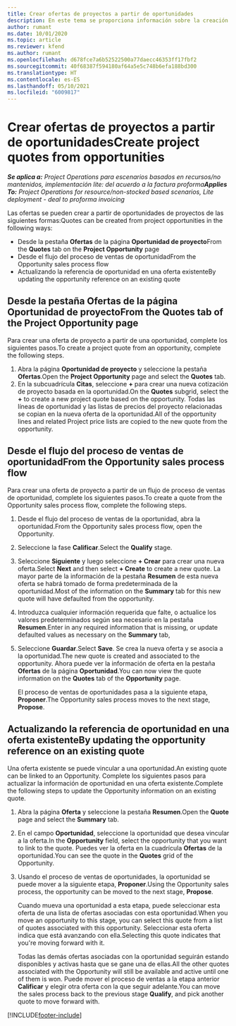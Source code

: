 ```yaml
---
title: Crear ofertas de proyectos a partir de oportunidades
description: En este tema se proporciona información sobre la creación de ofertas de proyecto desde una oportunidad.
author: rumant
ms.date: 10/01/2020
ms.topic: article
ms.reviewer: kfend
ms.author: rumant
ms.openlocfilehash: d678fce7a6b52522500a77daecc46353ff17fbf2
ms.sourcegitcommit: 40f68387f594180af64a5e5c748b6efa188bd300
ms.translationtype: HT
ms.contentlocale: es-ES
ms.lasthandoff: 05/10/2021
ms.locfileid: "6009817"
---
```

# <a name="create-project-quotes-from-opportunities"></a><span data-ttu-id="c6a8a-103">Crear ofertas de proyectos a partir de oportunidades</span><span class="sxs-lookup"><span data-stu-id="c6a8a-103">Create project quotes from opportunities</span></span>

<span data-ttu-id="c6a8a-104">_**Se aplica a:** Project Operations para escenarios basados en recursos/no mantenidos, implementación lite: del acuerdo a la factura proforma_</span><span class="sxs-lookup"><span data-stu-id="c6a8a-104">_**Applies To:** Project Operations for resource/non-stocked based scenarios, Lite deployment - deal to proforma invoicing_</span></span>

<span data-ttu-id="c6a8a-105">Las ofertas se pueden crear a partir de oportunidades de proyectos de las siguientes formas:</span><span class="sxs-lookup"><span data-stu-id="c6a8a-105">Quotes can be created from project opportunities in the following ways:</span></span>

- <span data-ttu-id="c6a8a-106">Desde la pestaña **Ofertas** de la página **Oportunidad de proyecto**</span><span class="sxs-lookup"><span data-stu-id="c6a8a-106">From the **Quotes** tab on the **Project Opportunity** page</span></span>
- <span data-ttu-id="c6a8a-107">Desde el flujo del proceso de ventas de oportunidad</span><span class="sxs-lookup"><span data-stu-id="c6a8a-107">From the Opportunity sales process flow</span></span>
- <span data-ttu-id="c6a8a-108">Actualizando la referencia de oportunidad en una oferta existente</span><span class="sxs-lookup"><span data-stu-id="c6a8a-108">By updating the opportunity reference on an existing quote</span></span>

## <a name="from-the-quotes-tab-of-the-project-opportunity-page"></a><span data-ttu-id="c6a8a-109">Desde la pestaña Ofertas de la página Oportunidad de proyecto</span><span class="sxs-lookup"><span data-stu-id="c6a8a-109">From the Quotes tab of the Project Opportunity page</span></span>

<span data-ttu-id="c6a8a-110">Para crear una oferta de proyecto a partir de una oportunidad, complete los siguientes pasos.</span><span class="sxs-lookup"><span data-stu-id="c6a8a-110">To create a project quote from an opportunity, complete the following steps.</span></span>

1. <span data-ttu-id="c6a8a-111">Abra la página **Oportunidad de proyecto** y seleccione la pestaña **Ofertas**.</span><span class="sxs-lookup"><span data-stu-id="c6a8a-111">Open the **Project Opportunity** page and select the **Quotes** tab.</span></span> 
2. <span data-ttu-id="c6a8a-112">En la subcuadrícula **Citas**, seleccione **+** para crear una nueva cotización de proyecto basada en la oportunidad.</span><span class="sxs-lookup"><span data-stu-id="c6a8a-112">On the **Quotes** subgrid, select the **+** to create a new project quote based on the opportunity.</span></span> <span data-ttu-id="c6a8a-113">Todas las líneas de oportunidad y las listas de precios del proyecto relacionadas se copian en la nueva oferta de la oportunidad.</span><span class="sxs-lookup"><span data-stu-id="c6a8a-113">All of the opportunity lines and related Project price lists are copied to the new quote from the opportunity.</span></span>

## <a name="from-the-opportunity-sales-process-flow"></a><span data-ttu-id="c6a8a-114">Desde el flujo del proceso de ventas de oportunidad</span><span class="sxs-lookup"><span data-stu-id="c6a8a-114">From the Opportunity sales process flow</span></span>

<span data-ttu-id="c6a8a-115">Para crear una oferta de proyecto a partir de un flujo de proceso de ventas de oportunidad, complete los siguientes pasos.</span><span class="sxs-lookup"><span data-stu-id="c6a8a-115">To create a quote from the Opportunity sales process flow, complete the following steps.</span></span>

1. <span data-ttu-id="c6a8a-116">Desde el flujo del proceso de ventas de la oportunidad, abra la oportunidad.</span><span class="sxs-lookup"><span data-stu-id="c6a8a-116">From the Opportunity sales process flow, open the Opportunity.</span></span>
2. <span data-ttu-id="c6a8a-117">Seleccione la fase **Calificar**.</span><span class="sxs-lookup"><span data-stu-id="c6a8a-117">Select the **Qualify** stage.</span></span> 
3. <span data-ttu-id="c6a8a-118">Seleccione **Siguiente** y luego seleccione **+ Crear** para crear una nueva oferta.</span><span class="sxs-lookup"><span data-stu-id="c6a8a-118">Select **Next** and then select **+ Create** to create a new quote.</span></span> <span data-ttu-id="c6a8a-119">La mayor parte de la información de la pestaña **Resumen** de esta nueva oferta se habrá tomado de forma predeterminada de la oportunidad.</span><span class="sxs-lookup"><span data-stu-id="c6a8a-119">Most of the information on the **Summary** tab for this new quote will have defaulted from the opportunity.</span></span> 
4. <span data-ttu-id="c6a8a-120">Introduzca cualquier información requerida que falte, o actualice los valores predeterminados según sea necesario en la pestaña **Resumen**.</span><span class="sxs-lookup"><span data-stu-id="c6a8a-120">Enter in any required information that is missing, or update defaulted values as necessary on the **Summary** tab,</span></span>
5. <span data-ttu-id="c6a8a-121">Seleccione **Guardar**.</span><span class="sxs-lookup"><span data-stu-id="c6a8a-121">Select **Save**.</span></span> <span data-ttu-id="c6a8a-122">Se crea la nueva oferta y se asocia a la oportunidad.</span><span class="sxs-lookup"><span data-stu-id="c6a8a-122">The new quote is created and associated to the opportunity.</span></span> <span data-ttu-id="c6a8a-123">Ahora puede ver la información de oferta en la pestaña **Ofertas** de la página **Oportunidad**.</span><span class="sxs-lookup"><span data-stu-id="c6a8a-123">You can now view the quote information on the **Quotes** tab of the **Opportunity** page.</span></span> 

   <span data-ttu-id="c6a8a-124">El proceso de ventas de oportunidades pasa a la siguiente etapa, **Proponer**.</span><span class="sxs-lookup"><span data-stu-id="c6a8a-124">The Opportunity sales process moves to the next stage, **Propose**.</span></span>


## <a name="by-updating-the-opportunity-reference-on-an-existing-quote"></a><span data-ttu-id="c6a8a-125">Actualizando la referencia de oportunidad en una oferta existente</span><span class="sxs-lookup"><span data-stu-id="c6a8a-125">By updating the opportunity reference on an existing quote</span></span>

<span data-ttu-id="c6a8a-126">Una oferta existente se puede vincular a una oportunidad.</span><span class="sxs-lookup"><span data-stu-id="c6a8a-126">An existing quote can be linked to an Opportunity.</span></span> <span data-ttu-id="c6a8a-127">Complete los siguientes pasos para actualizar la información de oportunidad en una oferta existente.</span><span class="sxs-lookup"><span data-stu-id="c6a8a-127">Complete the following steps to update the Opportunity information on an existing quote.</span></span>

1. <span data-ttu-id="c6a8a-128">Abra la página **Oferta** y seleccione la pestaña **Resumen**.</span><span class="sxs-lookup"><span data-stu-id="c6a8a-128">Open the **Quote** page and select the **Summary** tab.</span></span>
2. <span data-ttu-id="c6a8a-129">En el campo **Oportunidad**, seleccione la oportunidad que desea vincular a la oferta.</span><span class="sxs-lookup"><span data-stu-id="c6a8a-129">In the **Opportunity** field, select the opportunity that you want to link to the quote.</span></span> <span data-ttu-id="c6a8a-130">Puedes ver la oferta en la cuadrícula **Ofertas** de la oportunidad.</span><span class="sxs-lookup"><span data-stu-id="c6a8a-130">You can see the quote in the **Quotes** grid of the Opportunity.</span></span> 
3. <span data-ttu-id="c6a8a-131">Usando el proceso de ventas de oportunidades, la oportunidad se puede mover a la siguiente etapa, **Proponer**.</span><span class="sxs-lookup"><span data-stu-id="c6a8a-131">Using the Opportunity sales process, the opportunity can be moved to the next stage, **Propose**.</span></span> 

   <span data-ttu-id="c6a8a-132">Cuando mueva una oportunidad a esta etapa, puede seleccionar esta oferta de una lista de ofertas asociadas con esta oportunidad.</span><span class="sxs-lookup"><span data-stu-id="c6a8a-132">When you move an opportunity to this stage, you can select this quote from a list of quotes associated with this opportunity.</span></span> <span data-ttu-id="c6a8a-133">Seleccionar esta oferta indica que está avanzando con ella.</span><span class="sxs-lookup"><span data-stu-id="c6a8a-133">Selecting this quote indicates that you're moving forward with it.</span></span>

   <span data-ttu-id="c6a8a-134">Todas las demás ofertas asociadas con la oportunidad seguirán estando disponibles y activas hasta que se gane una de ellas.</span><span class="sxs-lookup"><span data-stu-id="c6a8a-134">All the other quotes associated with the Opportunity will still be available and active until one of them is won.</span></span> <span data-ttu-id="c6a8a-135">Puede mover el proceso de ventas a la etapa anterior **Calificar** y elegir otra oferta con la que seguir adelante.</span><span class="sxs-lookup"><span data-stu-id="c6a8a-135">You can move the sales process back to the previous stage **Qualify**, and pick another quote to move forward with.</span></span>


[!INCLUDE[footer-include](../includes/footer-banner.md)]